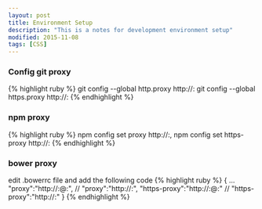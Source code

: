 ```yaml
---
layout: post
title: Environment Setup
description: "This is a notes for development environment setup"
modified: 2015-11-08
tags: [CSS]
---
```


### Config git proxy

{% highlight ruby %}
git config --global http.proxy http://<host>:<port>
git config --global https.proxy http://<host>:<port>
{% endhighlight %}

### npm proxy

{% highlight ruby %}
npm config set proxy http://<host>:<port>,
npm config set https-proxy http://<host>:<port>
{% endhighlight %}

### bower proxy

edit .bowerrc file and add the following code
{% highlight ruby %}
{
  ...
  "proxy":"http://<user>:<password>@<host>:<port>", // "proxy":"http://<host>:<port>",
  "https-proxy":"http://<user>:<password>@<host>:<port>" // "https-proxy":"http://<host>:<port>"
}
{% endhighlight %}